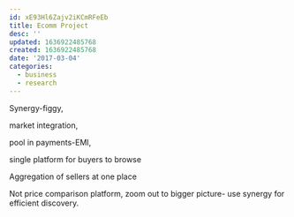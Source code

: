 ```yaml
---
id: xE93Hl6Zajv2iKCmRFeEb
title: Ecomm Project
desc: ''
updated: 1636922485768
created: 1636922485768
date: '2017-03-04'
categories:
  - business
  - research
---
```


Synergy-figgy, 

market integration, 

pool in payments-EMI, 

single platform for buyers to browse

Aggregation of sellers at one place

Not price comparison platform, zoom out to bigger picture- use synergy for efficient discovery.

